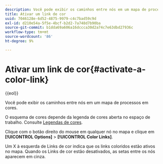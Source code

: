 ```yaml
---
description: Você pode exibir os caminhos entre nós em um mapa de processos em cores.
title: Ativar um link de cor
uuid: 7046128e-6d52-4875-9979-c4c7bad59c9d
exl-id: d210e54a-5f5e-4bcf-b2d2-7a748d7b90ba
source-git-commit: b1dda69a606a16dccca30d2a74c7e63dbd27936c
workflow-type: tm+mt
source-wordcount: '86'
ht-degree: 9%

---
```


# Ativar um link de cor{#activate-a-color-link}

{{eol}}

Você pode exibir os caminhos entre nós em um mapa de processos em cores.

O esquema de cores depende da legenda de cores aberta no espaço de trabalho. Consulte [Legendas de cores](../../../../home/c-get-started/c-analysis-vis/c-legends/c-color-leg.md#concept-f84d51dc0d6547f981d0642fc2d01358).

Clique com o botão direito do mouse em qualquer nó no mapa e clique em **[!UICONTROL Options]** > **[!UICONTROL Color Links]**.

Um X à esquerda de Links de cor indica que os links coloridos estão ativos no mapa. Quando os Links de cor estão desativados, as setas entre os nós aparecem em cinza.
